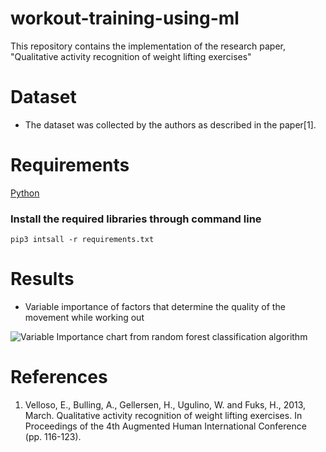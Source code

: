 # workout-training-using-ml
This repository contains the implementation of the research paper, "Qualitative activity recognition of weight lifting exercises" 

# Dataset
* The dataset was collected by the authors as described in the paper[1].

# Requirements
[Python](https://www.python.org/downloads/)


### Install the required libraries through command line

`pip3 intsall -r requirements.txt`



# Results
* Variable importance of factors that determine the quality of the movement while working out

![Variable Importance chart from random forest classification algorithm](https://github.com/manvimadan12/workout-training-using-ml/blob/master/Rplot01.png)

# References
1. Velloso, E., Bulling, A., Gellersen, H., Ugulino, W. and Fuks, H., 2013, March. Qualitative activity recognition of weight lifting exercises. In Proceedings of the 4th Augmented Human International Conference (pp. 116-123).
